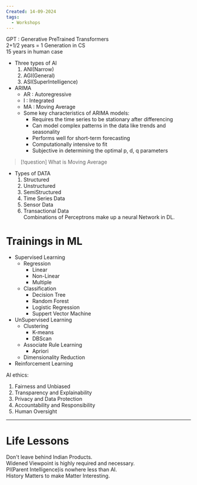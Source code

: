 ```yaml
---
Created: 14-09-2024
tags:
  - Workshops
---
```


GPT : Generative PreTrained Transformers  
2+1/2 years = 1 Generation in CS  
	15 years in human case

- Three types of AI
	1. ANI(Narrow)
	2. AGI(General)
	3. ASI(SuperIntelligence)
- ARIMA
	- AR : Autoregressive
	- I : Integrated
	- MA : Moving Average
	- Some key characteristics of ARIMA models:
		- Requires the time series to be stationary after differencing
		- Can model complex patterns in the data like trends and seasonality
		- Performs well for short-term forecasting
		- Computationally intensive to fit
		- Subjective in determining the optimal p, d, q parameters

> [!question] What is Moving Average

- Types of DATA
	1. Structured
	2. Unstructured
	3. SemiStructured
	4. Time Series Data
	5. Sensor Data
	6. Transactional Data  
Combinations of Perceptrons make up a neural Network in DL.  

# Trainings in ML  

- Supervised Learning
	- Regression
		- Linear
		- Non-Linear
		- Multiple
	- Classification
		- Decision Tree
		- Random Forest
		- Logistic Regression
		- Suppert Vector Machine
- UnSupervised Learning
	- Clustering
		- K-means
		- DBScan
	- Associate Rule Learning
		- Apriori
	- Dimensionality Reduction
- Reinforcement Learning

AI ethics:

1. Fairness and Unbiased
2. Transparency and Explainability
3. Privacy and Data Protection
4. Accountability and Responsibility
5. Human Oversight

---

# Life Lessons

Don't leave behind Indian Products.  
Widened Viewpoint is highly required and necessary.  
PI(Parent Intelligence)is nowhere less than AI.  
History Matters to make Matter Interesting.
